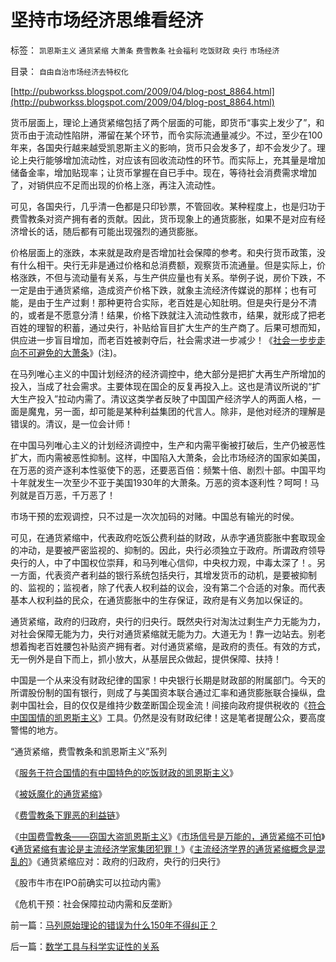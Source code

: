 # 坚持市场经济思维看经济

标签： `凯恩斯主义` `通货紧缩` `大萧条` `费雪教条` `社会福利` `吃饭财政` `央行` `市场经济` 

目录： `自由自治市场经济去特权化`

[http://pubworkss.blogspot.com/2009/04/blog-post_8864.html](http://pubworkss.blogspot.com/2009/04/blog-post_8864.html)

货币层面上，理论上通货紧缩包括了两个层面的可能，即货币“事实上发少了”，和货币由于流动性陷阱，滞留在某个环节，而令实际流通量减少。不过，至少在100年来，各国央行越来越受凯恩斯主义的影响，货币只会发多了，却不会发少了。理论上央行能够增加流动性，对应该有回收流动性的环节。而实际上，充其量是增加储备金率，增加贴现率；让货币掌握在自已手中。现在，等待社会消费需求增加了，对销供应不足而出现的价格上涨，再注入流动性。



可见，各国央行，几乎清一色都是只印钞票，不管回收。某种程度上，也是归功于费雪教条对资产拥有者的贡献。因此，货币现象上的通货膨胀，如果不是对应有经济增长的话，随后都有可能出现强烈的通货膨胀。

价格层面上的涨跌，本来就是政府是否增加社会保障的参考。和央行货币政策，没有什么相干。央行无非是通过价格和总消费额，观察货币流通量。但是实际上，价格涨跌，不但与流动量有关系，与生产供应量也有关系。举例子说，房价下跌，不一定是由于通货紧缩，造成资产价格下跌，就象主流经济传媒说的那样；也有可能，是由于生产过剩！那种更符合实际，老百姓是心知肚明。但是央行是分不清的，或者是不愿意分清！结果，价格下跌就注入流动性救市，结果，就形成了把老百姓的理智的积蓄，通过央行，补贴给盲目扩大生产的生产商了。后果可想而知，供应进一步盲目增加，而老百姓被剥夺后，社会需求进一步减少！《[社会一步步走向不可避免的大萧条](http://pubworkss.blogspot.com/2009/05/blog-post_09.html)》(注)。

在马列唯心主义的中国计划经济的经济调控中，绝大部分是把扩大再生产所增加的投入，当成了社会需求。主要体现在国企的反复再投入上。这也是清议所说的“扩大生产投入”拉动内需了。清议这类学者反映了中国国产经济学人的两面人格，一面是魔鬼，另一面，却可能是某种利益集团的代言人。除非，是他对经济的理解是错误的。清议，是一位会计师！

在中国马列唯心主义的计划经济调控中，生产和内需平衡被打破后，生产仍被恶性扩大，而内需被恶性抑制。这样，中国陷入大萧条，会比市场经济的国家如美国，在万恶的资产逐利本性驱使下的恶，还要恶百倍：频繁十倍、剧烈十部。中国平均十年就发生一次至少不亚于美国1930年的大萧条。万恶的资本逐利性？呵呵！马列就是百万恶，千万恶了！

市场干预的宏观调控，只不过是一次次加码的对赌。中国总有输光的时侯。



可见，在通货紧缩中，代表政府吃饭公费利益的财政，从赤字通货膨胀中套取现金的冲动，是要被严密监视的、抑制的。因此，央行必须独立于政府。所谓政府领导央行的人，中了中国权位崇拜，和马列唯心信仰，中央权力观，中毒太深了！。另一方面，代表资产者利益的银行系统包括央行，其增发货币的动机，是要被抑制的、监视的；监视者，除了代表人权利益的议会，没有第二个合适的对象。而代表基本人权利益的民众，在通货膨胀中的生存保证，政府是有义务加以保证的。

通货紧缩，政府的归政府，央行的归央行。既然央行对淘汰过剩生产力无能为力，对社会保障无能为力，央行对通货紧缩就无能为力。大道无为！靠一边站去。别老想着掏老百姓腰包补贴资产拥有者。对付通货紧缩，是政府的责任。有效的方式，无一例外是自下而上，抓小放大，从基层民众做起，提供保障、扶持！

中国是一个从来没有财政纪律的国家！中央银行长期是财政部的附属部门。今天的所谓股份制的国有银行，则成了与美国资本联合通过汇率和通货膨胀联合操纵，盘剥中国社会，目的仅仅是维持少数垄断国企现金流！间接向政府提供税收的《[符合中国国情的凯恩斯主义](http://blog.sina.com.cn/s/blog_5563a64d0100cinq.html)》工具。仍然是没有财政纪律！这是笔者提醒公众，要高度警惕的地方。

“通货紧缩，费雪教条和凯恩斯主义”系列

《[服务于符合国情的有中国特色的吃饭财政的凯恩斯主义](http://blog.sina.com.cn/s/blog_5563a64d0100cinq.html)》

《[被妖魔化的通货紧缩](../../../2009/4/19/被妖魔化的通货紧缩.md)》

《[费雪教条下罪恶的利益链](../../../2009/4/22/费雪教条之通货紧缩有害论背后的资产利益链.md)》

《[中国费雪教条——窃国大盗凯恩斯主义](../../../2009/4/24/费雪教条和凯恩斯主义.md)》《[市场信号是万能的，通货紧缩不可怕](../../../2009/4/26/市场信号是万能的，通货紧缩不可怕.md)》《[通货紧缩有害论是主流经济学家集团犯罪！](../../../2009/4/27/通货紧缩有害论和主流经济学家.md)》《[主流经济学界的通货紧缩概念是混乱的](../../../2009/5/8/主流经济学界的通货紧缩概念是混乱的.md)》《通货紧缩应对：政府的归政府，央行的归央行》

《股市牛市在IPO前确实可以拉动内需》

《危机干预：社会保障拉动内需和反垄断》





前一篇：[马列原始理论的错误为什么150年不得纠正？](../../../2009/5/9/马列原始理论的错误为什么150年不得纠正？.md)

后一篇：[数学工具与科学实证性的关系](../../../2009/5/10/数学工具与科学实证性的关系.md)